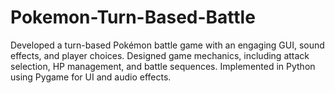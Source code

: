 # Pokemon-Turn-Based-Battle
Developed a turn-based Pokémon battle game with an engaging GUI, sound effects, and player choices. 
Designed game mechanics, including attack selection, HP management, and battle sequences. 
Implemented in Python using Pygame for UI and audio effects. 
